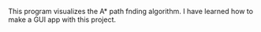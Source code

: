 This program visualizes the A* path fnding algorithm. I have learned how to make a GUI app with this project.

